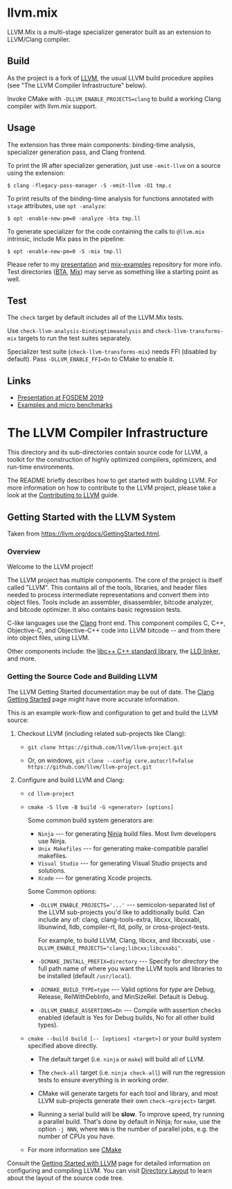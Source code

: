 # llvm.mix

LLVM.Mix is a multi-stage specializer generator built as an extension to
LLVM/Clang compiler.

## Build

As the project is a fork of [LLVM], the usual LLVM build procedure applies
(see "The LLVM Compiler Infrastructure" below).

Invoke CMake with `-DLLVM_ENABLE_PROJECTS=clang` to build a working Clang
compiler with llvm.mix support.

[LLVM]: https://github.com/llvm/llvm-project

## Usage

The extension has three main components: binding-time analysis, specializer
generation pass, and Clang frontend.

To print the IR after specializer generation, just use `-emit-llvm` on a
source using the extension:

    $ clang -flegacy-pass-manager -S -emit-llvm -O1 tmp.c

To print results of the binding-time analysis for functions annotated with
`stage` attributes, use `opt -analyze`:

    $ opt -enable-new-pm=0 -analyze -bta tmp.ll

To generate specializer for the code containing the calls to `@llvm.mix`
intrinsic, include Mix pass in the pipeline:

    $ opt -enable-new-pm=0 -S -mix tmp.ll

Please refer to my [presentation][fosdem] and [mix-examples] repository for
more info. Test directories ([BTA][bta-tests], [Mix][mix-tests]) may serve as
something like a starting point as well.

## Test

The `check` target by default includes all of the LLVM.Mix tests.

Use `check-llvm-analysis-bindingtimeanalysis` and `check-llvm-transforms-mix`
targets to run the test suites separately.

Specializer test suite (`check-llvm-transforms-mix`) needs FFI (disabled by
default). Pass `-DLLVM_ENABLE_FFI=On` to CMake to enable it.

## Links

- [Presentation at FOSDEM 2019][fosdem]
- [Examples and micro benchmarks][mix-examples]

[fosdem]: https://fosdem.org/2019/schedule/event/llvm_mix/
[mix-examples]: https://github.com/eush77/mix-examples
[bta-tests]: https://github.com/eush77/llvm.mix/blob/mix/llvm/test/Analysis/BindingTimeAnalysis/
[mix-tests]: https://github.com/eush77/llvm.mix/blob/mix/llvm/test/Transforms/Mix/

# The LLVM Compiler Infrastructure

This directory and its sub-directories contain source code for LLVM,
a toolkit for the construction of highly optimized compilers,
optimizers, and run-time environments.

The README briefly describes how to get started with building LLVM.
For more information on how to contribute to the LLVM project, please
take a look at the
[Contributing to LLVM](https://llvm.org/docs/Contributing.html) guide.

## Getting Started with the LLVM System

Taken from https://llvm.org/docs/GettingStarted.html.

### Overview

Welcome to the LLVM project!

The LLVM project has multiple components. The core of the project is
itself called "LLVM". This contains all of the tools, libraries, and header
files needed to process intermediate representations and convert them into
object files.  Tools include an assembler, disassembler, bitcode analyzer, and
bitcode optimizer.  It also contains basic regression tests.

C-like languages use the [Clang](http://clang.llvm.org/) front end.  This
component compiles C, C++, Objective-C, and Objective-C++ code into LLVM bitcode
-- and from there into object files, using LLVM.

Other components include:
the [libc++ C++ standard library](https://libcxx.llvm.org),
the [LLD linker](https://lld.llvm.org), and more.

### Getting the Source Code and Building LLVM

The LLVM Getting Started documentation may be out of date.  The [Clang
Getting Started](http://clang.llvm.org/get_started.html) page might have more
accurate information.

This is an example work-flow and configuration to get and build the LLVM source:

1. Checkout LLVM (including related sub-projects like Clang):

     * ``git clone https://github.com/llvm/llvm-project.git``

     * Or, on windows, ``git clone --config core.autocrlf=false
    https://github.com/llvm/llvm-project.git``

2. Configure and build LLVM and Clang:

     * ``cd llvm-project``

     * ``cmake -S llvm -B build -G <generator> [options]``

        Some common build system generators are:

        * ``Ninja`` --- for generating [Ninja](https://ninja-build.org)
          build files. Most llvm developers use Ninja.
        * ``Unix Makefiles`` --- for generating make-compatible parallel makefiles.
        * ``Visual Studio`` --- for generating Visual Studio projects and
          solutions.
        * ``Xcode`` --- for generating Xcode projects.

        Some Common options:

        * ``-DLLVM_ENABLE_PROJECTS='...'`` --- semicolon-separated list of the LLVM
          sub-projects you'd like to additionally build. Can include any of: clang,
          clang-tools-extra, libcxx, libcxxabi, libunwind, lldb, compiler-rt, lld,
          polly, or cross-project-tests.

          For example, to build LLVM, Clang, libcxx, and libcxxabi, use
          ``-DLLVM_ENABLE_PROJECTS="clang;libcxx;libcxxabi"``.

        * ``-DCMAKE_INSTALL_PREFIX=directory`` --- Specify for *directory* the full
          path name of where you want the LLVM tools and libraries to be installed
          (default ``/usr/local``).

        * ``-DCMAKE_BUILD_TYPE=type`` --- Valid options for *type* are Debug,
          Release, RelWithDebInfo, and MinSizeRel. Default is Debug.

        * ``-DLLVM_ENABLE_ASSERTIONS=On`` --- Compile with assertion checks enabled
          (default is Yes for Debug builds, No for all other build types).

      * ``cmake --build build [-- [options] <target>]`` or your build system specified above
        directly.

        * The default target (i.e. ``ninja`` or ``make``) will build all of LLVM.

        * The ``check-all`` target (i.e. ``ninja check-all``) will run the
          regression tests to ensure everything is in working order.

        * CMake will generate targets for each tool and library, and most
          LLVM sub-projects generate their own ``check-<project>`` target.

        * Running a serial build will be **slow**.  To improve speed, try running a
          parallel build.  That's done by default in Ninja; for ``make``, use the option
          ``-j NNN``, where ``NNN`` is the number of parallel jobs, e.g. the number of
          CPUs you have.

      * For more information see [CMake](https://llvm.org/docs/CMake.html)

Consult the
[Getting Started with LLVM](https://llvm.org/docs/GettingStarted.html#getting-started-with-llvm)
page for detailed information on configuring and compiling LLVM. You can visit
[Directory Layout](https://llvm.org/docs/GettingStarted.html#directory-layout)
to learn about the layout of the source code tree.
